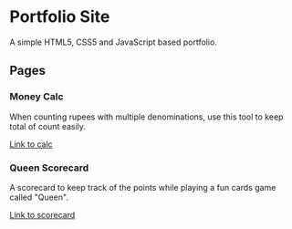 # Portfolio Site

A simple HTML5, CSS5 and JavaScript based portfolio.

## Pages

### Money Calc

When counting rupees with multiple denominations, use this tool to keep total of count easily.

[Link to calc](https://makadiyaparth.github.io/pages/money-calc/)

### Queen Scorecard

A scorecard to keep track of the points while playing a fun cards game called "Queen".

[Link to scorecard](https://makadiyaparth.github.io/pages/scorecard/queen.html)
